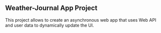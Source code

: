 ## Weather-Journal App Project

This project allows to create an asynchronous web app that uses Web API and user data to dynamically update the UI.
